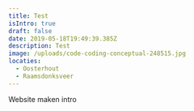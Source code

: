 ```yaml
---
title: Test
isIntro: true
draft: false
date: 2019-05-18T19:49:39.385Z
description: Test
image: /uploads/code-coding-conceptual-248515.jpg
locaties:
  - Oosterhout
  - Raamsdonksveer
---
```

Website maken intro
